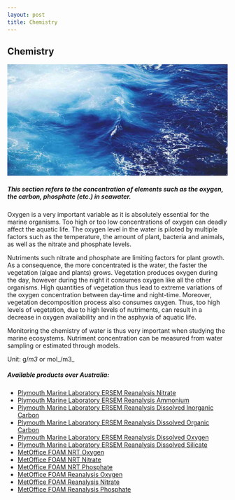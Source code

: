 ```yaml
---
layout: post
title: Chemistry
---
```


## Chemistry

![Chemistry](/assets/img/wales/big/chemistry.jpg)

##### This section refers to the concentration of elements such as the oxygen, the carbon, phosphate (etc.) in seawater.

Oxygen is a very important variable as it is absolutely essential for the marine organisms. Too high or too low concentrations of oxygen can deadly affect the aquatic life. The oxygen level in the water is piloted by multiple factors such as the temperature, the amount of plant, bacteria and animals, as well as the nitrate and phosphate levels.

Nutriments such nitrate and phosphate are limiting factors for plant growth. As a consequence, the more concentrated is the water, the faster the vegetation (algae and plants) grows. Vegetation produces oxygen during the day, however during the night it consumes oxygen like all the other organisms. High quantities of vegetation thus lead to extreme variations of the oxygen concentration between day-time and night-time. Moreover, vegetation decomposition process also consumes oxygen. Thus, too high levels of vegetation, due to high levels of nutriments, can result in a decrease in oxygen availability and in the asphyxia of aquatic life.

Monitoring the chemistry of water is thus very important when studying the marine ecosystems. Nutriment concentration can be measured from water sampling or estimated through models.

Unit: g/_m3_ or mol_/m3_

##### Available products over Australia:

*   [Plymouth Marine Laboratory ERSEM Reanalysis Nitrate](https://portal.ecosystem-modelling.pml.ac.uk/)
*   [Plymouth Marine Laboratory ERSEM Reanalysis Ammonium](https://portal.ecosystem-modelling.pml.ac.uk/)
*   [Plymouth Marine Laboratory ERSEM Reanalysis Dissolved Inorganic Carbon](https://portal.ecosystem-modelling.pml.ac.uk/)
*   [Plymouth Marine Laboratory ERSEM Reanalysis Dissolved Organic Carbon](https://portal.ecosystem-modelling.pml.ac.uk/)
*   [Plymouth Marine Laboratory ERSEM Reanalysis Dissolved Oxygen](https://portal.ecosystem-modelling.pml.ac.uk/)
*   [Plymouth Marine Laboratory ERSEM Reanalysis Dissolved Silicate](https://portal.ecosystem-modelling.pml.ac.uk/)
*   [MetOffice FOAM NRT Oxygen](http://marine.copernicus.eu/services-portfolio/access-to-products/?option=com_csw&view=details&product_id=NORTHWESTSHELF_ANALYSIS_FORECAST_BIO_004_002_b)
*   [MetOffice FOAM NRT Nitrate](http://marine.copernicus.eu/services-portfolio/access-to-products/?option=com_csw&view=details&product_id=NORTHWESTSHELF_ANALYSIS_FORECAST_BIO_004_002_b)
*   [MetOffice FOAM NRT Phosphate](http://marine.copernicus.eu/services-portfolio/access-to-products/?option=com_csw&view=details&product_id=NORTHWESTSHELF_ANALYSIS_FORECAST_BIO_004_002_b)
*   [MetOffice FOAM Reanalysis Oxygen](http://marine.copernicus.eu/services-portfolio/access-to-products/?option=com_csw&view=details&product_id=NORTHWESTSHELF_REANALYSIS_BIO_004_011)
*   [MetOffice FOAM Reanalysis Nitrate](http://marine.copernicus.eu/services-portfolio/access-to-products/?option=com_csw&view=details&product_id=NORTHWESTSHELF_REANALYSIS_BIO_004_011)
*   [MetOffice FOAM Reanalysis Phosphate](http://marine.copernicus.eu/services-portfolio/access-to-products/?option=com_csw&view=details&product_id=NORTHWESTSHELF_REANALYSIS_BIO_004_011)